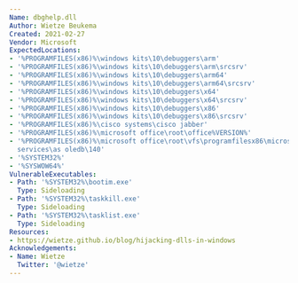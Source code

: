 ```yaml
---
Name: dbghelp.dll
Author: Wietze Beukema
Created: 2021-02-27
Vendor: Microsoft
ExpectedLocations:
- '%PROGRAMFILES(x86)%\windows kits\10\debuggers\arm'
- '%PROGRAMFILES(x86)%\windows kits\10\debuggers\arm\srcsrv'
- '%PROGRAMFILES(x86)%\windows kits\10\debuggers\arm64'
- '%PROGRAMFILES(x86)%\windows kits\10\debuggers\arm64\srcsrv'
- '%PROGRAMFILES(x86)%\windows kits\10\debuggers\x64'
- '%PROGRAMFILES(x86)%\windows kits\10\debuggers\x64\srcsrv'
- '%PROGRAMFILES(x86)%\windows kits\10\debuggers\x86'
- '%PROGRAMFILES(x86)%\windows kits\10\debuggers\x86\srcsrv'
- '%PROGRAMFILES(x86)%\cisco systems\cisco jabber'
- '%PROGRAMFILES(x86)%\microsoft office\root\office%VERSION%'
- '%PROGRAMFILES(x86)%\microsoft office\root\vfs\programfilesx86\microsoft analysis
  services\as oledb\140'
- '%SYSTEM32%'
- '%SYSWOW64%'
VulnerableExecutables:
- Path: '%SYSTEM32%\bootim.exe'
  Type: Sideloading
- Path: '%SYSTEM32%\taskkill.exe'
  Type: Sideloading
- Path: '%SYSTEM32%\tasklist.exe'
  Type: Sideloading
Resources:
- https://wietze.github.io/blog/hijacking-dlls-in-windows
Acknowledgements:
- Name: Wietze
  Twitter: '@wietze'
---
```

